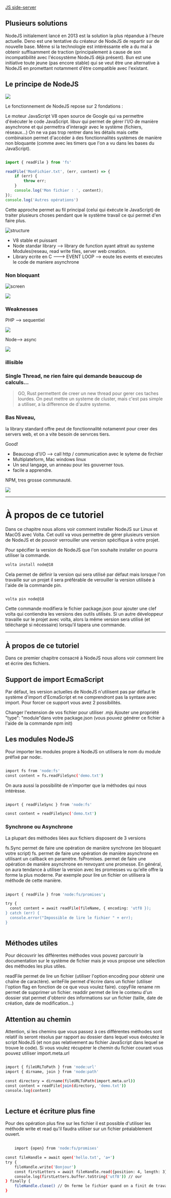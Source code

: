 [JS side-server](https://grafikart.fr/tutoriels/javascript-server-nodejs-2080#autoplay)

## Plusieurs solutions

NodeJS initialement lancé en 2013 est la solution la plus répandue à l'heure actuelle.
Deno est une tentative du créateur de NodeJS de repartir sur de nouvelle base. Même si la technologie est intéréssante elle a du mal à obtenir suffisamment de traction (principalement à cause de son incompatibilité avec l'écosystème NodeJS déjà présent).
Bun est une initiative toute jeune (pas encore stable) qui se veut être une alternative à NodeJS en promettant notamment d'être compatible avec l'existant.

## Le principe de NodeJS

![](https://github.com/z-bj/NodeJs_doc/blob/master/2023-02-17%2008_41_59-JavaScript%20c%C3%B4t%C3%A9%20serveur%20%E2%80%94%20Formation%20Apprendre%20le%20JavaScript%20_%20Grafikart%20-%20Brave.jpg)

Le fonctionnement de NodeJS repose sur 2 fondations :

Le moteur JavaScript V8 open source de Google qui va permettre d'éxécuter le code JavaScript.
libuv qui permet de gérer l'I/O de manière asynchrone et qui permettra d'interagir avec le système (fichiers, réseaux...)
On ne va pas trop rentrer dans les détails mais cette combinaison permet d'accéder à des fonctionnalités systèmes de manière non bloquante (comme avec les timers que l'on a vu dans les bases du JavaScript).

``` javascript

import { readFile } from 'fs'

readFile('MonFichier.txt', (err, content) => {
    if (err) {
        throw err;
    }
    console.log('Mon fichier : ', content); 
});
console.log('Autres opérations')

```

Cette approche permet au fil principal (celui qui éxécute le JavaScript) de traiter plusieurs choses pendant que le système travail ce qui permet d'en faire plus.



![structure](https://github.com/z-bj/NodeJs_doc/blob/master/2023-02-17%2008_32_23-JavaScript%20c%C3%B4t%C3%A9%20serveur%20%E2%80%94%20Formation%20Apprendre%20le%20JavaScript%20_%20Grafikart%20-%20Brave.jpg)

- V8 stable et puissant
- Node standar library --> library de function ayant attrait au systeme  Modules(reseau, read write files, server web creation.
- Library ecrite en C ---> EVENT LOOP --> eoute les events et executes le code de maniere asynchrone

### Non bloquant

![screen](https://github.com/z-bj/NodeJs_doc/blob/master/2023-02-17%2008_40_15-JavaScript%20c%C3%B4t%C3%A9%20serveur%20%E2%80%94%20Formation%20Apprendre%20le%20JavaScript%20_%20Grafikart%20-%20Brave.jpg)

![](https://github.com/z-bj/NodeJs_doc/blob/master/2023-02-17%2008_43_44-JavaScript%20c%C3%B4t%C3%A9%20serveur%20%E2%80%94%20Formation%20Apprendre%20le%20JavaScript%20_%20Grafikart%20-%20Brave.jpg)

### Weaknesses 


PHP --> sequentiel

![](https://github.com/z-bj/NodeJs_doc/blob/master/2023-02-17%2008_45_53-JavaScript%20c%C3%B4t%C3%A9%20serveur%20%E2%80%94%20Formation%20Apprendre%20le%20JavaScript%20_%20Grafikart%20-%20Brave.jpg)

Node--> async

![](https://github.com/z-bj/NodeJs_doc/blob/master/2023-02-17%2008_46_42-JavaScript%20c%C3%B4t%C3%A9%20serveur%20%E2%80%94%20Formation%20Apprendre%20le%20JavaScript%20_%20Grafikart%20-%20Brave.jpg)

### illisible

### Single Thread, ne rien faire qui demande beaucoup de calculs...
> GO, Rust permettent de creer un new thread pour gerer ces taches lourdes.
On peut mettre un systeme de cluster, mais c'est pas simple a utiliser, a la difference de d'autre systeme.

### Bas Niveau, 
la library standard offre peut de fonctionnalité notamennt pour creer des servers web, et on a vite besoin de servrces tiers.

Good!

- Beaucoup d'I/O --> call http / communication avec le syteme de firchier
- Multiplateform, Mac windows linux
- Un seul langage, un anneau pour les gouverner tous.
- facile a apprendre.

NPM, tres grosse communauté.


![](https://github.com/z-bj/NodeJs_doc/blob/master/2023-02-17%2009_19_41-Volta%20-%20The%20Hassle-Free%20JavaScript%20Tool%20Manager%20-%20Brave.jpg)

<hr>


# À propos de ce tutoriel

Dans ce chapitre nous allons voir comment installer NodeJS sur Linux et MacOS avec Volta. Cet outil va vous permettre de gérer plusieurs version de NodeJS et de pouvoir verrouiller une version spécifique à votre projet.

Pour spécifier la version de NodeJS que l'on souhaite installer on pourra utiliser la commande.

``` bash
volta install node@18

```

Cela permet de définir la version qui sera utilisé par défaut mais lorsque l'on travaille sur un projet il sera préférable de verouiller la version utilisée à l'aide de la commande pin.

``` bash

volta pin node@18
```
Cette commande modifiera le fichier package.json pour ajouter une clef volta qui contiendra les versions des outils utilisés. Si un autre développeur travaille sur le projet avec volta, alors la même version sera utilisé (et téléchargé si nécessaire) lorsqu'il tapera une commande.

<hr>




## À propos de ce tutoriel
Dans ce premier chapitre consacré à NodeJS nous allons voir comment lire et écrire des fichiers.

## Support de import EcmaScript
Par défaut, les version actuelles de NodeJS n'utilisent pas par défaut le système d'import d'EcmaScript et ne comprendront pas la syntaxe avec import. Pour forcer ce support vous avez 2 possibilités.

Changer l'extension de vos fichier pour utiliser .mjs
Ajouter une propriété "type": "module"dans votre package.json (vous pouvez générer ce fichier à l'aide de la commande npm init)
## Les modules NodeJS
Pour importer les modules propre à NodeJS on utilisera le nom du module préfixé par node:.

``` bash

import fs from 'node:fs'
const content = fs.readFileSync('demo.txt')

```

On aura aussi la possibilité de n'importer que la méthodes qui nous intérèsse.

``` bash

import { readFileSync } from 'node:fs'

const content = readFileSync('demo.txt')

```


### Synchrone ou Asynchrone
La plupart des méthodes liées aux fichiers disposent de 3 versions

fs.<nom>Sync permet de faire une opération de manière synchrone (en bloquant votre script)
fs.<nom> permet de faire une opération de manière asynchrone en utilisant un callback en paramètre.
fsPromises.<nom> permet de faire une opération de manière asynchrone en renvoyant une promesse.
En général, on aura tendance à utiliser la version avec les promesses vu qu'elle offre la forme la plus moderne. Par exemple pour lire un fichier on utilisera la méthode de cette manière.
    
    
    
    
    
``` bash
    
import { readFile } from 'node:fs/promises';

try {
  const content = await readFile(fileName, { encoding: 'utf8 });
} catch (err) {
  console.error("Impossible de lire le fichier " + err);
}
    
```


    
    
## Méthodes utiles
    
Pour découvrir les différentes méthodes vous pouvez parcourir la documentation sur le système de fichier mais je vous propose une sélection des méthodes les plus utiles.

readFile permet de lire un fichier (utiliser l'option encoding pour obtenir une chaîne de caractère).
writeFile permet d'écrire dans un fichier (utiliser l'option flag en fonction de ce que vous voulez faire).
copyFile
rename
rm permet de supprimer un fichier.
readdir permet de lire le contenu d'un dossier
stat permet d'obtenir des informations sur un fichier (taille, date de création, date de modification...)

## Attention au chemin
    
Attention, si les chemins que vous passez à ces différentes méthodes sont relatif ils seront résolus par rapport au dossier dans lequel vous éxécutez le script NodeJS (et non pas relativement au fichier JavaScript dans lequel se trouve le code). Si vous voulez récupérer le chemin du fichier courant vous pouvez utiliser import.meta.url


``` bash

import { fileURLToPath } from 'node:url'
import { dirname, join } from 'node:path'

const directory = dirname(fileURLToPath(import.meta.url))
const content = readFile(join(directory, 'demo.txt'))
console.log(content)
    
```



    
## Lecture et écriture plus fine
Pour des opération plus fine sur les fichier il est possible d'utiliser les méthode write et read qu'il faudra utiliser sur un fichier préalablement ouvert.

``` bash
   
    import {open} from 'node:fs/promises'

const fileHandle = await open('hello.txt', 'a+')
try {
    fileHandle.write('Bonjour')
    const firstLetters = await fileHandle.read({position: 4, length: 3})
    console.log(firstLetters.buffer.toString('utf8')) // our
} finally {
    fileHandle.close() // On ferme le fichier quand on a finit de travailler
}
    
```







